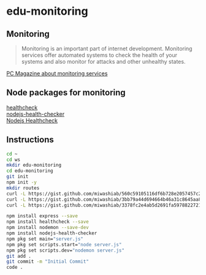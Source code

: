 # edu-monitoring

## Monitoring

> Monitoring is an important part of internet development. Monitoring services offer automated systems to check the health of your systems and also monitor for attacks and other unhealthy states.

[PC Magazine about monitoring services](https://uk.pcmag.com/migrated-46739-onlinecloud-backup-services/72231/the-best-website-monitoring-services-for-2020)  

## Node packages for monitoring

[healthcheck](https://www.npmjs.com/package/healthcheck)  
[nodejs-health-checker](https://www.npmjs.com/package/nodejs-health-checker)  
[Nodejs Healthcheck](https://www.npmjs.com/package/@hmcts/nodejs-healthcheck)  


## Instructions

```bash
cd ~
cd ws
mkdir edu-monitoring
cd edu-monitoring
git init
npm init -y
mkdir routes
curl -L https://gist.github.com/miwashiab/560c59105116df6b728e2057457c246a/raw/server.js -o server.js
curl -L https://gist.github.com/miwashiab/3bb79a44d694664b46a31c8645aa816e/raw/healthcheck.js -o ./routes/healthcheck.js
curl -L https://gist.github.com/miwashiab/3378fc2e4ab5d2691fa5978822721796/raw/.gitignore -o .gitignore

npm install express --save
npm install healthcheck --save
npm install nodemon --save-dev
npm install nodejs-health-checker
npm pkg set main="server.js"
npm pkg set scripts.start="node server.js" 
npm pkg set scripts.dev="nodemon server.js" 
git add .
git commit -m "Initial Commit"
code .
```

